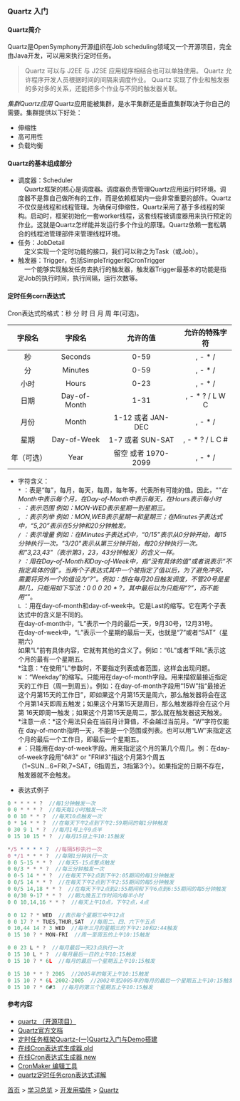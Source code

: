 ### Quartz 入门

#### Quartz简介
Quartz是OpenSymphony开源组织在Job scheduling领域又一个开源项目，完全由Java开发，可以用来执行定时任务。
> Quartz 可以与 J2EE 与 J2SE 应用程序相结合也可以单独使用。
> Quartz 允许程序开发人员根据时间的间隔来调度作业。
> Quartz 实现了作业和触发器的多对多的关系，还能把多个作业与不同的触发器关联。

*集群Quartz应用*
Quartz应用能被集群，是水平集群还是垂直集群取决于你自己的需要。集群提供以下好处：
* 伸缩性
* 高可用性
* 负载均衡

#### Quartz的基本组成部分  
* 调度器：Scheduler  
&ensp;&ensp;Quartz框架的核心是调度器。调度器负责管理Quartz应用运行时环境。调度器不是靠自己做所有的工作，而是依赖框架内一些非常重要的部件。Quartz不仅仅是线程和线程管理。为确保可伸缩性，Quartz采用了基于多线程的架构。启动时，框架初始化一套worker线程，这套线程被调度器用来执行预定的作业。这就是Quartz怎样能并发运行多个作业的原理。Quartz依赖一套松耦合的线程池管理部件来管理线程环境。
&ensp;&ensp;
* 任务：JobDetail  
&ensp;&ensp;定义实现一个定时功能的接口，我们可以称之为Task（或Job）。
* 触发器：Trigger，包括SimpleTrigger和CronTrigger  
&ensp;&ensp;一个能够实现触发任务去执行的触发器，触发器Trigger最基本的功能是指定Job的执行时间，执行间隔，运行次数等。

#### 定时任务corn表达式
Cron表达式的格式：秒 分 时 日 月 周 年(可选)。 

|字段名|字段名|允许的值|允许的特殊字符|
|:--------:|:----------:|:-----------------:|:-------------:|
|秒|Seconds|0-59|, - * /|
|分|Minutes|0-59|, - * /|
|小时|Hours|0-23|, - * /|
|日期|Day-of-Month|1-31|, - * ? / L W C|
|月份|Month|1-12 或者 JAN-DEC|, - * /|
|星期|Day-of-Week|1-7 或者 SUN-SAT|, - * ? / L C #|
|年（可选）|Year|留空 或者 1970-2099|, - * /|

* 字符含义：    
`*` ：表是“每”，每月，每天，每周，每年等，代表所有可能的值。因此，“*”在Month中表示每个月，在Day-of-Month中表示每天，在Hours表示每小时  
`-` ：表示范围 例如：MON-WED表示星期一到星期三。  
`,` ：表示列举 例如：MON,WEB表示星期一和星期三；在Minutes子表达式中，“5,20”表示在5分钟和20分钟触发。  
`/` ：表示增量 例如：在Minutes子表达式中，“0/15”表示从0分钟开始，每15分钟执行一次。"3/20"表示从第三分钟开始，每20分钟执行一次。和"3,23,43"（表示第3，23，43分钟触发）的含义一样。  
`?` ：用在Day-of-Month和Day-of-Week中，指“没有具体的值”或者说表示“不指定具体的值”。当两个子表达式其中一个被指定了值以后，为了避免冲突，需要将另外一个的值设为“?”。例如：想在每月20日触发调度，不管20号是星期几，只能用如下写法：0 0 0 20 * ?，其中最后以为只能用“?”，而不能用“*”。  
`L` ：用在day-of-month和day-of-week中。它是Last的缩写。它在两个子表达式中的含义是不同的。  
在day-of-month中，“L”表示一个月的最后一天，9月30号，12月31号。  
在day-of-week中，“L”表示一个星期的最后一天，也就是“7”或者“SAT”（星期六）  
如果“L”前有具体内容，它就有其他的含义了。例如：“6L”或者“FRIL”表示这个月的最有一个星期五。  
*注意：*在使用“L”参数时，不要指定列表或者范围，这样会出现问题。  
`W` ：“Weekday”的缩写。只能用在day-of-month字段。用来描叙最接近指定天的工作日（周一到周五）。例如：在day-of-month字段用“15W”指“最接近这个月第15天的工作日”，即如果这个月第15天是周六，那么触发器将会在这个月第14天即周五触发；如果这个月第15天是周日，那么触发器将会在这个月第 16天即周一触发；如果这个月第15天是周二，那么就在触发器这天触发。  
*注意一点：*这个用法只会在当前月计算值，不会越过当前月。“W”字符仅能在 day-of-month指明一天，不能是一个范围或列表。也可以用“LW”来指定这个月的最后一个工作日，即最后一个星期五。  
`#` ：只能用在day-of-week字段。用来指定这个月的第几个周几。例：在day-of-week字段用"6#3" or "FRI#3"指这个月第3个周五（1=SUN...6=FRI,7=SAT，6指周五，3指第3个）。如果指定的日期不存在，触发器就不会触发。  

* 表达式例子  

```javascript
0 * * * * ?  //每1分钟触发一次
0 0 * * * ?  //每天每1小时触发一次
0 0 10 * * ?  //每天10点触发一次
0 * 14 * * ?  //在每天下午2点到下午2:59期间的每1分钟触发 
0 30 9 1 * ?  //每月1号上午9点半
0 15 10 15 * ?  //每月15日上午10:15触发

*/5 * * * * ?  //每隔5秒执行一次
0 */1 * * * ?  //每隔1分钟执行一次
0 0 5-15 * * ?  //每天5-15点整点触发
0 0/3 * * * ?  //每三分钟触发一次
0 0-5 14 * * ?  //在每天下午2点到下午2:05期间的每1分钟触发 
0 0/5 14 * * ?  //在每天下午2点到下午2:55期间的每5分钟触发
0 0/5 14,18 * * ?  //在每天下午2点到2:55期间和下午6点到6:55期间的每5分钟触发
0 0/30 9-17 * * ?  //朝九晚五工作时间内每半小时
0 0 10,14,16 * * ?  //每天上午10点，下午2点，4点 

0 0 12 ? * WED  //表示每个星期三中午12点
0 0 17 ? * TUES,THUR,SAT  //每周二、四、六下午五点
0 10,44 14 ? 3 WED  //每年三月的星期三的下午2:10和2:44触发 
0 15 10 ? * MON-FRI  //周一至周五的上午10:15触发

0 0 23 L * ?  //每月最后一天23点执行一次
0 15 10 L * ?  //每月最后一日的上午10:15触发 
0 15 10 ? * 6L  //每月的最后一个星期五上午10:15触发 

0 15 10 * * ? 2005  //2005年的每天上午10:15触发 
0 15 10 ? * 6L 2002-2005  //2002年至2005年的每月的最后一个星期五上午10:15触发 
0 15 10 ? * 6#3  //每月的第三个星期五上午10:15触发
```

#### 参考内容
* [quartz （开源项目）](https://baike.baidu.com/item/quartz/3643055?fr=aladdin)
* [Quartz官方文档](https://www.w3cschool.cn/quartz_doc/)
* [定时任务框架Quartz-(一)Quartz入门与Demo搭建](https://blog.csdn.net/noaman_wgs/article/details/80984873)
* [在线Cron表达式生成器 old](https://cron.qqe2.com/)
* [在线Cron表达式生成器 new](https://qqe2.com/cron)
* [CronMaker 编辑工具](http://www.cronmaker.com/)
* [quartz定时任务cron表达式详解](https://www.cnblogs.com/lazyInsects/p/8075487.html)



[首页](../../../README.md) > [学习总览](../../../introduction/studyCatalogList.md) > [开发用插件](../DevelopmentPlugin.md) > [Quartz](Quartz.md)
